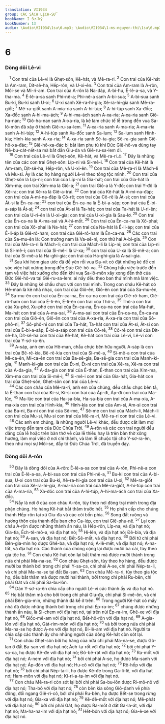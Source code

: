 ```yaml
---
translation: VI1934
group: CÁC SÁCH LỊCH-SỬ
bookName: I Sử-ký 
bookNumber: 13
audio: \Audio\VI1934\1su\6.mp3; \Audio\VI1934\1-ms-nguyen-thi\1su\6.mp3
---
```


<div class="title"><h1>6</h1><h3>Dòng dõi Lê-vi</h3></div>
<span class="verse 1su_6_1"> <sup>1</sup> Con trai của Lê-vi là Ghẹt-sôn, Kê-hát, và Mê-ra-ri. </span>
<span class="verse 1su_6_2"><sup>2</sup> Con trai của Kê-hát là Am-ram, Dít-sê-ha, Hếp-rôn, và U-xi-ên. </span>
<span class="verse 1su_6_3"><sup>3</sup> Con trai của Am-ram là A-rôn, Môi-se và Mi-ri-am. Con trai của A-rôn là Na-đáp, A-bi-hu, Ê-lê-a-sa, và Y-tha-ma. </span>
<span class="verse 1su_6_4"><sup>4</sup> Ê-lê-a-sa sanh Phi-nê-a; Phi-nê-a sanh A-bi-sua; </span>
<span class="verse 1su_6_5"><sup>5</sup> A-bi-sua sanh Bu-ki, Bu-ki sanh U-xi; </span>
<span class="verse 1su_6_6"><sup>6</sup> U-xi sanh Xê-ra-hi-gia; Xê-ra-hi-gia sanh Mê-ra-giốt; </span>
<span class="verse 1su_6_7"><sup>7</sup> Mê-ra-giốt sanh A-mia-ria sanh A-hi-túp; </span>
<span class="verse 1su_6_8"><sup>8</sup> A-hi-túp sanh Xa-đốc; Xa-đốc sanh A-hi-ma-ách; </span>
<span class="verse 1su_6_9"><sup>9</sup> A-hi-ma-ách sanh A-xa-ria; A-xa-ria sanh Giô-ha-nan; </span>
<span class="verse 1su_6_10"><sup>10</sup> Giô-ha-nan sanh A-xa-ria, là kẻ làm chức tế lễ trong đền vua Sa-lô-môn đã xây ở thành Giê-ru-sa-lem. </span>
<span class="verse 1su_6_11"><sup>11</sup> A-xa-ria sanh A-ma-ria; A-ma-ria sanh A-hi-túp; </span>
<span class="verse 1su_6_12"><sup>12</sup> A-hi-túp sanh Xa-đốc sanh Sa-lum; </span>
<span class="verse 1su_6_13"><sup>13</sup> Sa-lum sanh Hinh-kia; Hinh-kia sanh A-xa-ria; </span>
<span class="verse 1su_6_14"><sup>14</sup> A-xa-ria sanh Sê-ta-gia; Sê-ra-gia sanh Giê-hô-xa-đác; </span>
<span class="verse 1su_6_15"><sup>15</sup> Giê-hô-xa-đác bị bắt làm phu tù khi Đức Giê-hô-va dùng tay Nê-bu-cát-nết-sa mà bắt dẫn Giu-đa và Giê-ru-sa-lem đi. <br/></span>
<span class="verse 1su_6_16"> <sup>16</sup> Con trai của Lê-vi là Ghẹt-sôn, Kê-hát, và Mê-ra-ri.<a data-toggle="tooltip" data-placement="bottom" title="Xu 6:16-19">⚓</a></span>
<span class="verse 1su_6_17"><sup>17</sup> Đây là những tên của các con trai Ghẹt-sôn: Líp-ni và Si-mê-i. </span>
<span class="verse 1su_6_18"><sup>18</sup> Con trai của Kê-hát là Am-ram, Dít-sê-ha, Hếp-rôn, và U-xi-ên. </span>
<span class="verse 1su_6_19"><sup>19</sup> Con trai của Mê-ra-ri là Mách-li và Mu-si. Ấy là các họ hàng người Lê-vi theo tông tộc mình. </span>
<span class="verse 1su_6_20"><sup>20</sup> Con trai của Ghẹt-sôn là Líp-ni; con trai của Líp-ni là Gia-hát; con trai của Gia-hát là Xim-ma; con trai Xim-ma là Giô-a; </span>
<span class="verse 1su_6_21"><sup>21</sup> con trai Giô-a là Y-đô; con trai Y-đô là Xê-ra; con trai Xê-ra là Giê-a-trai. </span>
<span class="verse 1su_6_22"><sup>22</sup> Con trai của Kê-hát là A-mi-na-đáp; con trai của A-mi-na-đáp là Cô-rê; con trai của Cô-rê là Át-si; con trai của Át-si là Ên-ca-na; </span>
<span class="verse 1su_6_23"><sup>23</sup> con trai của Ên-ca-na là Ê-bi-a-sáp; con trai của Ê-bi-a-sáp là Át-si; </span>
<span class="verse 1su_6_24"><sup>24</sup> con trai của Át-si là Ta-hát; con trai của Ta-hát là U-ri-ên; con trai của U-ri-ên là U-xi-gia; con trai của U-xi-gia là Sau-lơ. </span>
<span class="verse 1su_6_25"><sup>25</sup> Con trai của Ên-ca-na là A-ma-sai và A-hi-mốt. </span>
<span class="verse 1su_6_26"><sup>26</sup> Con trai của Ên-ca-na là Xô-phai; con trai của Xô-phai là Na-hát; </span>
<span class="verse 1su_6_27"><sup>27</sup> con trai của Na-hát là Ê-li-áp; con trai của Ê-li-áp là Giê-rô-ham; con trai của Giê-rô-ham là Ên-ca-na. </span>
<span class="verse 1su_6_28"><sup>28</sup> Các con trai của Sa-mu-ên là: Con trưởng nam là Va-sê-ni, con thứ hai A-bi-gia. </span>
<span class="verse 1su_6_29"><sup>29</sup> Con trai của Mê-ra-ri là Mách-li; con trai của Mách-li là Líp-ni; con trai của Líp-ni là Si-mê-i; con trai của Si-mê-i là U-xa; </span>
<span class="verse 1su_6_30"><sup>30</sup> con trai của U-xa là Si-mê-a; con trai của Si-mê-a là Ha-ghi-gia; con trai của Ha-ghi-gia là A-sai-gia. <br/></span>
<span class="verse 1su_6_31"> <sup>31</sup> Sau khi hòm giao ước đã để yên rồi vua Đa-vít có đặt những kẻ để coi sóc việc hát xướng trong đền Đức Giê-hô-va. </span>
<span class="verse 1su_6_32"><sup>32</sup> Chúng hầu việc trước đền tạm về việc hát xướng cho đến khi vua Sa-lô-môn xây xong đền thờ của Đức Giê-hô-va tại Giê-ru-sa-lem: ai nấy đều theo ban thứ mình mà làm việc. </span>
<span class="verse 1su_6_33"><sup>33</sup> Đây là những kẻ chầu chực với con trai mình. Trong con cháu Kê-hát có Hê-man là kẻ nhã nhạc, con trai của Giô-ên, Giô-ên con trai của Sa-mu-ên, </span>
<span class="verse 1su_6_34"><sup>34</sup> Sa-mu-ên con trai của Ên-ca-na, Ên-ca-na con trai của Giê-rô-ham, Giê-rô-ham con trai của Ê-li-ên, Ê-li-ên con trai của Thô-a, </span>
<span class="verse 1su_6_35"><sup>35</sup> Thô-a con trai của Xu-phơ, Xu-phơ con trai của Ên-ca-na, Ên-ca-na con trai của Ma-hát, Ma-hát con trai của A-ma-sai, </span>
<span class="verse 1su_6_36"><sup>36</sup> A-ma-sai con trai của Ên-ca-na, Ên-ca-na con trai của Giô-ên, Giô-ên con trai của A-xa-ria, A-xa-ria con trai của Sô-phô-ni, </span>
<span class="verse 1su_6_37"><sup>37</sup> Sô-phô-ni con trai của Ta-hát, Ta-hát con trai của Át-si, Át-si con trai của Ê-bi-a-sáp, Ê-bi-a-sáp con trai của Cô-rê, </span>
<span class="verse 1su_6_38"><sup>38</sup> Cô-rê con trai của Dít-sê-ha, Dít-sê-ha con trai của Kê-hát, Kê-hát con trai của Lê-vi, Lê-vi con trai của Y-sơ-ra-ên. <br/></span>
<span class="verse 1su_6_39"> <sup>39</sup> A-sáp, anh em của Hê-man, chầu chực bên hữu người. A-sáp là con trai của Bê-rê-kia, Bê-rê-kia con trai của Si-mê-a, </span>
<span class="verse 1su_6_40"><sup>40</sup> Si-mê-a con trai của Mi-ca-ên, Mi-ca-ên con trai của Ba-sê-gia, Ba-sê-gia con trai của Manh-ki-gia, </span>
<span class="verse 1su_6_41"><sup>41</sup> Manh-ki-gia con trai của Ét-ni, Ét-ni con trai của Xê-ra, Xê-ra con trai của A-đa-gia, </span>
<span class="verse 1su_6_42"><sup>42</sup> A-đa-gia con trai của Ê-than, Ê-than con trai của Xim-ma, Xim-ma con trai của Si-mê-i, </span>
<span class="verse 1su_6_43"><sup>43</sup> Si-mê-i con trai của Gia-hát, Gia-hát con trai của Ghẹt-sôn, Ghẹt-sôn con trai của Lê-vi. <br/></span>
<span class="verse 1su_6_44"> <sup>44</sup> Các con cháu của Mê-ra-ri, anh em của chúng, đều chầu chực bên tả, là Ê-than con trai của Ki-si, Ki-si con trai của Áp-đi, Áp-đi con trai của Ma-lúc, </span>
<span class="verse 1su_6_45"><sup>45</sup> Ma-lúc con trai của Ha-sa-bia, Ha-sa-bia con trai của A-ma-xia, A-ma-xia con trai của Hinh-kia, </span>
<span class="verse 1su_6_46"><sup>46</sup> Hinh-kia con trai của Am-si, Am-si con trai của Ba-ni, Ba-ni con trai của Sê-me, </span>
<span class="verse 1su_6_47"><sup>47</sup> Sê-me con trai của Mách-li, Mách-li con trai của Mu-si, Mu-si con trai của Mê-ra-ri, Mê-ra-ri con trai của Lê-vi. <br/></span>
<span class="verse 1su_6_48"> <sup>48</sup> Các anh em chúng, là những người Lê-vi khác, đều được cắt làm mọi việc trong đền tạm của Đức Chúa Trời. </span>
<span class="verse 1su_6_49"><sup>49</sup> A-rôn và các con trai người đều dâng của lễ hoặc trên bàn thờ về của lễ thiêu hay là trên bàn thờ xông hương, làm mọi việc ở nơi chí thánh, và làm lễ chuộc tội cho Y-sơ-ra-ên, theo như mọi sự Môi-se, đầy tớ Đức Chúa Trời, đã truyền dạy. <br/></span>
<div class="title"><h3>Dòng dõi A-rôn</h3></div>
<span class="verse 1su_6_50"> <sup>50</sup> Đây là dòng dõi của A-rôn: Ê-lê-a-sa con trai của A-rôn, Phi-nê-a con trai của Ê-lê-a-sa, A-bi-sua con trai của Phi-nê-a, </span>
<span class="verse 1su_6_51"><sup>51</sup> Bu-ki con trai của A-bi-sua, U-xi con trai của Bu-ki, Xê-ra-hi-gia con trai của U-xi, </span>
<span class="verse 1su_6_52"><sup>52</sup> Mê-ra-giốt con trai của Xê-ra-hi-gia, A-ma-ria con trai của Mê-ra-giốt, A-hi-túp con trai của A-ma-ria, </span>
<span class="verse 1su_6_53"><sup>53</sup> Xa-đốc con trai của A-hi-túp, A-hi-ma-ách con trai của Xa-đốc. <br/></span>
<span class="verse 1su_6_54"> <sup>54</sup> Nầy là nơi ở của con cháu A-rôn, tùy theo nơi đóng trại mình trong địa phận chúng. Họ hàng Kê-hát bắt thăm trước hết. </span>
<span class="verse 1su_6_55"><sup>55</sup> Họ phân cấp cho chúng thành Hếp-rôn tại xứ Giu-đa và các cõi bốn phía. </span>
<span class="verse 1su_6_56"><sup>56</sup> Song đất ruộng và hương thôn của thành đều ban cho Ca-lép, con trai Giê-phu-nê. </span>
<span class="verse 1su_6_57"><sup>57</sup> Lại con cháu A-rôn được những thành ẩn náu, là Hếp-rôn, Líp-na, và địa hạt nó; Gia-tia, Ếch-tê-mô-a, và địa hạt nó; </span>
<span class="verse 1su_6_58"><sup>58</sup> Hi-lên, và địa hạt nó; Đê-bia, và địa hạt nó; </span>
<span class="verse 1su_6_59"><sup>59</sup> A-san, và địa hạt nó; Bết-Sê-mết, và địa hạt nó. </span>
<span class="verse 1su_6_60"><sup>60</sup> Bởi từ chi phái Bên-gia-min họ được Ghê-ba, và địa hạt nó; A-lê-mết, và địa hạt nó; A-na-tốt, và địa hạt nó. Các thành của chúng cộng lại được mười ba cái, tùy theo gia tộc họ. </span>
<span class="verse 1su_6_61"><sup>61</sup> Con cháu Kê-hát còn lại bắt thăm mà được mười thành trong nửa chi phái Ma-na-se. </span>
<span class="verse 1su_6_62"><sup>62</sup> Con cháu Ghẹt-sôn, tùy theo họ hàng, đều được mười ba thành bởi trong chi phái Y-sa-ca, chi phái A-se, chi phái Nép-ta-li, và chi phái Ma-na-se tại đất Ba-san. </span>
<span class="verse 1su_6_63"><sup>63</sup> Con cháu Mê-ra-ri, tùy theo gia tộc họ, đều bắt thăm mà được mười hai thành, bởi trong chi phái Ru-bên, chi phái Gát và chi phái Sa-bu-lôn. <br/></span>
<span class="verse 1su_6_64"> <sup>64</sup> Dân Y-sơ-ra-ên chia cấp cho người Lê-vi các thành ấy và địa hạt nó. </span>
<span class="verse 1su_6_65"><sup>65</sup> Họ bắt thăm mà cho bởi trong chi phái Giu-đa, chi phái Si-mê-ôn, và chi phái Bên-gia-min, những thành đã kể ở trên. </span>
<span class="verse 1su_6_66"><sup>66</sup> Trong người Kê-hát có mấy nhà đã được những thành bởi trong chi phái Ép-ra-im; </span>
<span class="verse 1su_6_67"><sup>67</sup> chúng được những thành ẩn náu, là Si-chem với địa hạt nó, tại trên núi Ép-ra-im, Ghê-xe với địa hạt nó, </span>
<span class="verse 1su_6_68"><sup>68</sup> Giốc-mê-am với địa hạt nó, Bết-hô-rôn với địa hạt nó, </span>
<span class="verse 1su_6_69"><sup>69</sup> A-gia-lôn với địa hạt nó, Gát-rim-môn với địa hạt nó; </span>
<span class="verse 1su_6_70"><sup>70</sup> và bởi trong nửa chi phái Ma-na-se họ được A-ne với địa hạt nó, Bi-lê-am với địa hạt nó. Người ta chia cấp các thành ấy cho những người của dòng Kê-hát còn sót lại. <br/></span>
<span class="verse 1su_6_71"> <sup>71</sup> Con cháu Ghẹt-sôn bởi họ hàng của nửa chi phái Ma-na-se, được Gô-lan ở đất Ba-san với địa hạt nó; Ách-ta-rốt với địa hạt nó; </span>
<span class="verse 1su_6_72"><sup>72</sup> bởi chi phái Y-sa-ca, họ được Kê-đe với địa hạt nó; Đô-bê-rát với địa hạt nó; </span>
<span class="verse 1su_6_73"><sup>73</sup> Ra-mốt với địa hạt nó; A-nem với địa hạt nó; </span>
<span class="verse 1su_6_74"><sup>74</sup> bởi chi phái A-se, họ được Ma-sanh với địa hạt nó; Áp-đôn với địa hạt nó; Hu-cô với địa hạt nó; </span>
<span class="verse 1su_6_75"><sup>75</sup> Rê-hốp với địa hạt nó; </span>
<span class="verse 1su_6_76"><sup>76</sup> bởi chi phái Nép-ta-li, họ được Kê-đe trong Ga-li-lê, với địa hạt nó; Ham-môn với địa hạt nó; Ki-ri-a-ta-im với địa hạt nó. <br/></span>
<span class="verse 1su_6_77"> <sup>77</sup> Con cháu Mê-ra-ri còn sót lại bởi chi phái Sa-bu-lôn được Ri-mô-nô với địa hạt nó; Tha-bô với địa hạt nó; </span>
<span class="verse 1su_6_78"><sup>78</sup> còn bên kia sông Giô-đanh về phía đông, đối ngang Giê-ri-cô, bởi chi phái Ru-bên, họ được Bết-se trong rừng với địa hạt nó; Gia-xa với địa hạt nó; </span>
<span class="verse 1su_6_79"><sup>79</sup> Kê-đê-mốt với địa hạt nó; Mê-phát với địa hạt nó; </span>
<span class="verse 1su_6_80"><sup>80</sup> bởi chi phái Gát, họ được Ra-mốt ở đất Ga-la-át, với địa hạt nó; Ma-ha-na-im với địa hạt nó; </span>
<span class="verse 1su_6_81"><sup>81</sup> Hết-bôn với địa hạt nó; Gia-ê-xe với địa hạt nó. <br/></span>
